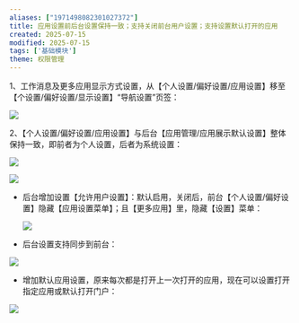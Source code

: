 ```yaml
---
aliases: ["1971498082301027372"]
title: 应用设置前后台设置保持一致；支持关闭前台用户设置；支持设置默认打开的应用
created: 2025-07-15
modified: 2025-07-15
tags: ['基础模块']
theme: 权限管理
---
```


1、工作消息及更多应用显示方式设置，从【个人设置/偏好设置/应用设置】移至【个设置/偏好设置/显示设置】“导航设置”页签：

![](dfe3e9aac5653df76e2b346eefe8444d.jpg)

2、【个人设置/偏好设置/应用设置】与后台【应用管理/应用展示默认设置】整体保持一致，即前者为个人设置，后者为系统设置：

![](a903b8b22ec9efb180240d6b318b4bbd.jpg)

![](02793ab7ce28b5eb978f6313c550df7b.jpg)

- 后台增加设置【允许用户设置】：默认启用，关闭后，前台【个人设置/偏好设置】隐藏【应用设置菜单】；且【更多应用】里，隐藏【设置】菜单：

  ![](3adedf0a7baefaf984f193f8ebd8cec7.jpg)

- 后台设置支持同步到前台：

![](eef0efaf4ce0de9fe41779d0c909a4c6.jpg)

- 增加默认应用设置，原来每次都是打开上一次打开的应用，现在可以设置打开指定应用或默认打开门户：

![](4bf09dc5706230686a89463c6c4cd78c.jpg)
